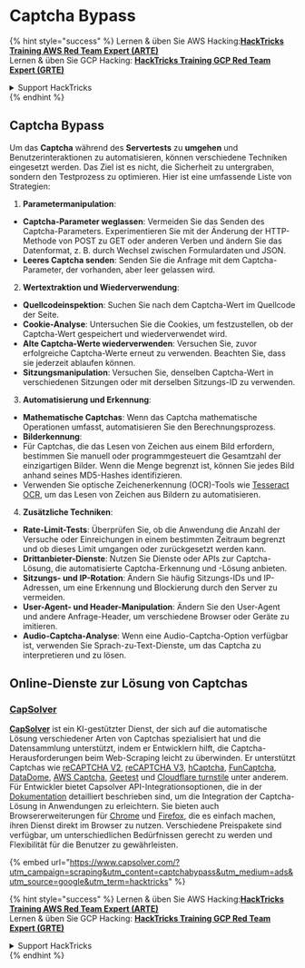 # Captcha Bypass

{% hint style="success" %}
Lernen & üben Sie AWS Hacking:<img src="../.gitbook/assets/arte.png" alt="" data-size="line">[**HackTricks Training AWS Red Team Expert (ARTE)**](https://training.hacktricks.xyz/courses/arte)<img src="../.gitbook/assets/arte.png" alt="" data-size="line">\
Lernen & üben Sie GCP Hacking: <img src="../.gitbook/assets/grte.png" alt="" data-size="line">[**HackTricks Training GCP Red Team Expert (GRTE)**<img src="../.gitbook/assets/grte.png" alt="" data-size="line">](https://training.hacktricks.xyz/courses/grte)

<details>

<summary>Support HackTricks</summary>

* Überprüfen Sie die [**Abonnementpläne**](https://github.com/sponsors/carlospolop)!
* **Treten Sie der** 💬 [**Discord-Gruppe**](https://discord.gg/hRep4RUj7f) oder der [**Telegram-Gruppe**](https://t.me/peass) bei oder **folgen** Sie uns auf **Twitter** 🐦 [**@hacktricks\_live**](https://twitter.com/hacktricks\_live)**.**
* **Teilen Sie Hacking-Tricks, indem Sie PRs an die** [**HackTricks**](https://github.com/carlospolop/hacktricks) und [**HackTricks Cloud**](https://github.com/carlospolop/hacktricks-cloud) GitHub-Repos senden.

</details>
{% endhint %}

## Captcha Bypass

Um das **Captcha** während des **Servertests** zu **umgehen** und Benutzerinteraktionen zu automatisieren, können verschiedene Techniken eingesetzt werden. Das Ziel ist es nicht, die Sicherheit zu untergraben, sondern den Testprozess zu optimieren. Hier ist eine umfassende Liste von Strategien:

1. **Parametermanipulation**:
* **Captcha-Parameter weglassen**: Vermeiden Sie das Senden des Captcha-Parameters. Experimentieren Sie mit der Änderung der HTTP-Methode von POST zu GET oder anderen Verben und ändern Sie das Datenformat, z. B. durch Wechsel zwischen Formulardaten und JSON.
* **Leeres Captcha senden**: Senden Sie die Anfrage mit dem Captcha-Parameter, der vorhanden, aber leer gelassen wird.
2. **Wertextraktion und Wiederverwendung**:
* **Quellcodeinspektion**: Suchen Sie nach dem Captcha-Wert im Quellcode der Seite.
* **Cookie-Analyse**: Untersuchen Sie die Cookies, um festzustellen, ob der Captcha-Wert gespeichert und wiederverwendet wird.
* **Alte Captcha-Werte wiederverwenden**: Versuchen Sie, zuvor erfolgreiche Captcha-Werte erneut zu verwenden. Beachten Sie, dass sie jederzeit ablaufen können.
* **Sitzungsmanipulation**: Versuchen Sie, denselben Captcha-Wert in verschiedenen Sitzungen oder mit derselben Sitzungs-ID zu verwenden.
3. **Automatisierung und Erkennung**:
* **Mathematische Captchas**: Wenn das Captcha mathematische Operationen umfasst, automatisieren Sie den Berechnungsprozess.
* **Bilderkennung**:
* Für Captchas, die das Lesen von Zeichen aus einem Bild erfordern, bestimmen Sie manuell oder programmgesteuert die Gesamtzahl der einzigartigen Bilder. Wenn die Menge begrenzt ist, können Sie jedes Bild anhand seines MD5-Hashes identifizieren.
* Verwenden Sie optische Zeichenerkennung (OCR)-Tools wie [Tesseract OCR](https://github.com/tesseract-ocr/tesseract), um das Lesen von Zeichen aus Bildern zu automatisieren.
4. **Zusätzliche Techniken**:
* **Rate-Limit-Tests**: Überprüfen Sie, ob die Anwendung die Anzahl der Versuche oder Einreichungen in einem bestimmten Zeitraum begrenzt und ob dieses Limit umgangen oder zurückgesetzt werden kann.
* **Drittanbieter-Dienste**: Nutzen Sie Dienste oder APIs zur Captcha-Lösung, die automatisierte Captcha-Erkennung und -Lösung anbieten.
* **Sitzungs- und IP-Rotation**: Ändern Sie häufig Sitzungs-IDs und IP-Adressen, um eine Erkennung und Blockierung durch den Server zu vermeiden.
* **User-Agent- und Header-Manipulation**: Ändern Sie den User-Agent und andere Anfrage-Header, um verschiedene Browser oder Geräte zu imitieren.
* **Audio-Captcha-Analyse**: Wenn eine Audio-Captcha-Option verfügbar ist, verwenden Sie Sprach-zu-Text-Dienste, um das Captcha zu interpretieren und zu lösen.

## Online-Dienste zur Lösung von Captchas

### [CapSolver](https://www.capsolver.com/?utm\_source=google\&utm\_medium=ads\&utm\_campaign=scraping\&utm\_term=hacktricks\&utm\_content=captchabypass)

[**CapSolver**](https://www.capsolver.com/?utm\_source=google\&utm\_medium=ads\&utm\_campaign=scraping\&utm\_term=hacktricks\&utm\_content=captchabypass) ist ein KI-gestützter Dienst, der sich auf die automatische Lösung verschiedener Arten von Captchas spezialisiert hat und die Datensammlung unterstützt, indem er Entwicklern hilft, die Captcha-Herausforderungen beim Web-Scraping leicht zu überwinden. Er unterstützt Captchas wie [reCAPTCHA V2](https://docs.capsolver.com/guide/captcha/ReCaptchaV2.html?utm\_source=github\&utm\_medium=banner\_github\&utm\_campaign=fcsrv), [reCAPTCHA V3](https://docs.capsolver.com/guide/captcha/ReCaptchaV3.html?utm\_source=github\&utm\_medium=banner\_github\&utm\_campaign=fcsrv), [hCaptcha](https://docs.capsolver.com/guide/captcha/HCaptcha.html?utm\_source=github\&utm\_medium=banner\_github\&utm\_campaign=fcsrv), [FunCaptcha](https://docs.capsolver.com/guide/captcha/FunCaptcha.html?utm\_source=github\&utm\_medium=banner\_github\&utm\_campaign=fcsrv), [DataDome](https://docs.capsolver.com/guide/captcha/DataDome.html?utm\_source=github\&utm\_medium=banner\_github\&utm\_campaign=fcsrv), [AWS Captcha](https://docs.capsolver.com/guide/captcha/awsWaf.html?utm\_source=github\&utm\_medium=banner\_github\&utm\_campaign=fcsrv), [Geetest](https://docs.capsolver.com/guide/captcha/Geetest.html?utm\_source=github\&utm\_medium=banner\_github\&utm\_campaign=fcsrv) und [Cloudflare turnstile](https://docs.capsolver.com/guide/antibots/cloudflare\_turnstile.html) unter anderem. Für Entwickler bietet Capsolver API-Integrationsoptionen, die in der [Dokumentation](https://docs.capsolver.com/?utm\_source=github\&utm\_medium=banner\_github\&utm\_campaign=fcsrv) detailliert beschrieben sind, um die Integration der Captcha-Lösung in Anwendungen zu erleichtern. Sie bieten auch Browsererweiterungen für [Chrome](https://chromewebstore.google.com/detail/captcha-solver-auto-captc/pgojnojmmhpofjgdmaebadhbocahppod) und [Firefox](https://addons.mozilla.org/es/firefox/addon/capsolver-captcha-solver/), die es einfach machen, ihren Dienst direkt im Browser zu nutzen. Verschiedene Preispakete sind verfügbar, um unterschiedlichen Bedürfnissen gerecht zu werden und Flexibilität für die Benutzer zu gewährleisten.

{% embed url="https://www.capsolver.com/?utm_campaign=scraping&utm_content=captchabypass&utm_medium=ads&utm_source=google&utm_term=hacktricks" %}

{% hint style="success" %}
Lernen & üben Sie AWS Hacking:<img src="../.gitbook/assets/arte.png" alt="" data-size="line">[**HackTricks Training AWS Red Team Expert (ARTE)**](https://training.hacktricks.xyz/courses/arte)<img src="../.gitbook/assets/arte.png" alt="" data-size="line">\
Lernen & üben Sie GCP Hacking: <img src="../.gitbook/assets/grte.png" alt="" data-size="line">[**HackTricks Training GCP Red Team Expert (GRTE)**<img src="../.gitbook/assets/grte.png" alt="" data-size="line">](https://training.hacktricks.xyz/courses/grte)

<details>

<summary>Support HackTricks</summary>

* Überprüfen Sie die [**Abonnementpläne**](https://github.com/sponsors/carlospolop)!
* **Treten Sie der** 💬 [**Discord-Gruppe**](https://discord.gg/hRep4RUj7f) oder der [**Telegram-Gruppe**](https://t.me/peass) bei oder **folgen** Sie uns auf **Twitter** 🐦 [**@hacktricks\_live**](https://twitter.com/hacktricks\_live)**.**
* **Teilen Sie Hacking-Tricks, indem Sie PRs an die** [**HackTricks**](https://github.com/carlospolop/hacktricks) und [**HackTricks Cloud**](https://github.com/carlospolop/hacktricks-cloud) GitHub-Repos senden.

</details>
{% endhint %}
